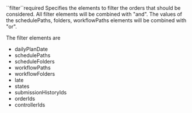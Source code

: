 <tr>
<td>``filter``</td><td>required</td>
<td>
Specifies the elements to filter the orders that should be considered.
All filter elements will be combined with "and".
The values of the schedulePaths, folders, workflowPaths elements will be combined with "or".


The filter elements are

<ul>
<li>
dailyPlanDate
</li>
<li>
schedulePaths
</li>
<li>
scheduleFolders
</li>
<li>
workflowPaths
</li>
<li>
workflowFolders
</li>
<li>
late
</li>
<li>
states
</li>
<li>
submissionHistoryIds
</li>
<li>
orderIds
</li>
<li>
controllerIds
</li>
</ul> 

</td>
<td>
</td>
<td></td>
</tr>
 